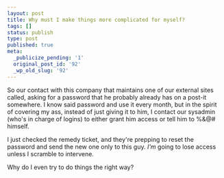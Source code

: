 ```yaml
---
layout: post
title: Why must I make things more complicated for myself?
tags: []
status: publish
type: post
published: true
meta:
  _publicize_pending: '1'
  original_post_id: '92'
  _wp_old_slug: '92'
---
```

So our contact with this company that maintains one of our external sites called, asking for a password that he probably already has on a post-it somewhere.  I know said password and use it every month, but in the spirit of covering my ass, instead of just giving it to him, I contact our sysadmin (who's in charge of logins) to either grant him access or tell him to %&amp;@# himself.

I just checked the remedy ticket, and they're prepping to reset the password and send the new one only to this guy.  *I'm* going to lose access unless I scramble to intervene.

Why do I even try to do things the right way?
